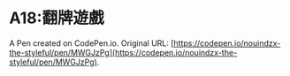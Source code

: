 # A18:翻牌遊戲

A Pen created on CodePen.io. Original URL: [https://codepen.io/nouindzx-the-styleful/pen/MWGJzPg](https://codepen.io/nouindzx-the-styleful/pen/MWGJzPg).

